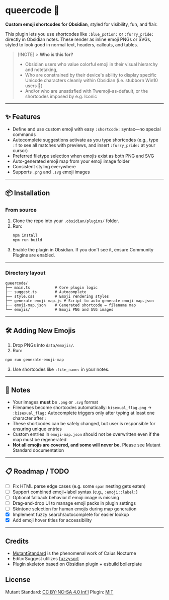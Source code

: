 # queercode 🌈

**Custom emoji shortcodes for Obsidian**, styled for visibility, fun, and flair.

This plugin lets you use shortcodes like `:blue_potion:` or `:furry_pride:` directly in Obsidian notes. These render as inline emoji PNGs or SVGs, styled to look good in normal text, headers, callouts, and tables.

> [!NOTE] > **Who is this for?**
>
> - Obsidian users who value colorful emoji in their visual hierarchy and notetaking,
> - Who are constrained by their device's ability to display specific Unicode characters cleanly within Obsidian (i.e. stubborn Win10 users 💜)
> - And/or who are unsatisfied with Twemoji-as-default, or the shortcodes imposed by e.g. Iconic

---

## ✨ Features

- Define and use custom emoji with easy `:shortcode:` syntax—no special commands
- Autocomplete suggestions activate as you type shortcodes (e.g., type `:f` to see all matches with previews, and insert `:furry_pride:` at your cursor)
- Preferred filetype selection when emojis exist as both PNG and SVG
- Auto-generated emoji map from your emoji image folder
- Consistent styling everywhere
- Supports `.png` and `.svg` emoji images

---

## 📦 Installation

### From source

1. Clone the repo into your `.obsidian/plugins/` folder.
2. Run:
   ```bash
   npm install
   npm run build
   ```
3. Enable the plugin in Obsidian. If you don't see it, ensure Community Plugins are enabled.

---

### Directory layout

```
queercode/
├── main.ts           # Core plugin logic
├── suggest.ts        # Autocomplete
├── style.css         # Emoji rendering styles
├── generate-emoji-map.js # Script to auto-generate emoji-map.json
├── emoji-map.json    # Generated shortcode → filename map
└── emojis/           # Emoji PNG and SVG images

```

---

## 🛠 Adding New Emojis

1. Drop PNGs into `data/emojis/`.
2. Run:

```bash
npm run generate-emoji-map
```

3. Use shortcodes like `:file_name:` in your notes.

---

## 📌 Notes

- Your images **must** be `.png` or `.svg` format
- Filenames become shortcodes automatically: `bisexual_flag.png` → `:bisexual_flag:` Autocomplete triggers only after typing at least one character after `:`
- These shortcodes can be safely changed, but user is responsible for ensuring unique entries
- Custom entries in `emoji-map.json` should not be overwritten even if the map must be regenerated
- **Not all emojis are covered, and some will never be.** Please see Mutant Standard documentation

---

## 📋 Roadmap / TODO

- [ ] Fix HTML parse edge cases (e.g. some `span` nesting gets eaten)
- [ ] Support combined emoji+label syntax (e.g., `:emoji::label:`)
- [ ] Optional fallback behavior if emoji image is missing
- [ ] Drag-and-drop UI to manage emoji packs in plugin settings
- [ ] Skintone selection for human emojis during map generation
- [x] Implement fuzzy search/autocomplete for easier lookup
- [x] Add emoji hover titles for accessibility

---

## Credits

- [MutantStandard](https://mutant.tech/) is the phenomenal work of Caius Nocturne
- EditorSuggest utilizes [fuzzysort](https://github.com/farzher/fuzzysort)
- Plugin skeleton based on Obsidian plugin + esbuild boilerplate

## License

Mutant Standard: [CC BY-NC-SA 4.0 Int'l](https://creativecommons.org/licenses/by-nc-sa/4.0/)
Plugin: [MIT](https://tlo.mit.edu/understand-ip/exploring-mit-open-source-license-comprehensive-guide)
